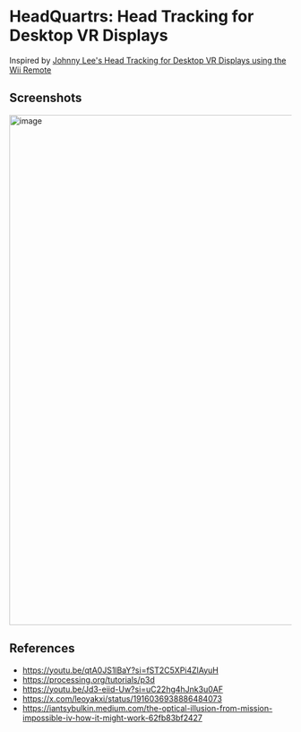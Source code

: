 # HeadQuartrs: Head Tracking for Desktop VR Displays

Inspired by [Johnny Lee's Head Tracking for Desktop VR Displays using the Wii Remote](https://www.youtube.com/watch?v=Jd3-eiid-Uw)

## Screenshots


<img width="1714" height="911" alt="image" src="https://github.com/user-attachments/assets/c9b8a121-e8ea-4cb0-bd84-4dbfa01c3ed0" />


## References

- https://youtu.be/qtA0JS1lBaY?si=fST2C5XPi4ZlAyuH 
- https://processing.org/tutorials/p3d
- https://youtu.be/Jd3-eiid-Uw?si=uC22hg4hJnk3u0AF 
- https://x.com/leoyakxi/status/1916036938886484073
- https://iantsybulkin.medium.com/the-optical-illusion-from-mission-impossible-iv-how-it-might-work-62fb83bf2427

